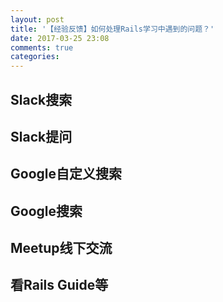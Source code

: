 ```yaml
---
layout: post
title: '【经验反馈】如何处理Rails学习中遇到的问题？'
date: 2017-03-25 23:08
comments: true
categories:
---
```

## Slack搜索
## Slack提问
## Google自定义搜索
## Google搜索
## Meetup线下交流
## 看Rails Guide等

